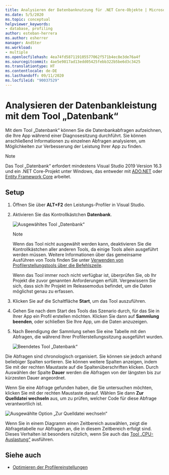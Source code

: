 ```yaml
---
title: Analysieren der Datenbanknutzung für .NET Core-Objekte | Microsoft-Dokumentation
ms.date: 5/5/2020
ms.topic: conceptual
helpviewer_keywords:
- database, profiling
author: esteban-herrera
ms.author: esherrer
manager: AndSter
ms.workload:
- multiple
ms.openlocfilehash: 4ea74fd587119105577062f571b4ec8e3de76a4f
ms.sourcegitcommit: 4ae5e9817ad13edd05425febb322b5be6d3c3425
ms.translationtype: HT
ms.contentlocale: de-DE
ms.lasthandoff: 09/11/2020
ms.locfileid: "90037529"
---
```

# <a name="analyze-database-performance-using-the-database-tool"></a>Analysieren der Datenbankleistung mit dem Tool „Datenbank“

Mit dem Tool „Datenbank“ können Sie die Datenbankabfragen aufzeichnen, die Ihre App während einer Diagnosesitzung durchführt. Sie können anschließend Informationen zu einzelnen Abfragen analysieren, um Möglichkeiten zur Verbesserung der Leistung Ihrer App zu finden.

> [!NOTE]
> Das Tool „Datenbank“ erfordert mindestens Visual Studio 2019 Version 16.3 und ein .NET Core-Projekt unter Windows, das entweder mit [ADO.NET]( https://docs.microsoft.com/dotnet/framework/data/adonet/ado-net-overview) oder [Entity Framework Core](/ef/core/) arbeitet.

## <a name="setup"></a>Setup

1. Öffnen Sie über **ALT+F2** den Leistungs-Profiler in Visual Studio.

1. Aktivieren Sie das Kontrollkästchen **Datenbank**.

   ![Ausgewähltes Tool „Datenbank“](./media/db-launch.png "Ausgewähltes Tool „Datenbank“")

   > [!NOTE]
   > Wenn das Tool nicht ausgewählt werden kann, deaktivieren Sie die Kontrollkästchen aller anderen Tools, da einige Tools allein ausgeführt werden müssen. Weitere Informationen über das gemeinsame Ausführen von Tools finden Sie unter [ Verwenden von Profilerstellungstools über die Befehlszeile](../profiling/using-the-profiling-tools-from-the-command-line.md).
   >
   > Wenn das Tool immer noch nicht verfügbar ist, überprüfen Sie, ob Ihr Projekt die zuvor genannten Anforderungen erfüllt. Vergewissern Sie sich, dass sich Ihr Projekt im Releasemodus befindet, um die Daten möglichst genau zu erfassen.

1. Klicken Sie auf die Schaltfläche **Start**, um das Tool auszuführen.

1. Gehen Sie nach dem Start des Tools das Szenario durch, für das Sie in Ihrer App ein Profil erstellen möchten. Klicken Sie dann auf **Sammlung beenden**, oder schließen Sie Ihre App, um die Daten anzuzeigen.

1. Nach Beendigung der Sammlung sehen Sie eine Tabelle mit den Abfragen, die während Ihrer Profilerstellungssitzung ausgeführt wurden.

   ![Beendetes Tool „Datenbank“](./media/db-after.png "Beendetes Tool „Datenbank“")

Die Abfragen sind chronologisch organisiert. Sie können sie jedoch anhand beliebiger Spalten sortieren. Sie können weitere Spalten anzeigen, indem Sie mit der rechten Maustaste auf die Spaltenüberschriften klicken. Durch Auswählen der Spalte **Dauer** werden die Abfragen von der längsten bis zur kürzesten Dauer angeordnet.

Wenn Sie eine Abfrage gefunden haben, die Sie untersuchen möchten, klicken Sie mit der rechten Maustaste darauf. Wählen Sie dann **Zur Quelldatei wechseln** aus, um zu prüfen, welcher Code für diese Abfrage verantwortlich ist.

![Ausgewählte Option „Zur Quelldatei wechseln“](./media/db-gotosource.png "Ausgewählte Option „Zur Quelldatei wechseln“")

Wenn Sie in einem Diagramm einen Zeitbereich auswählen, zeigt die Abfragetabelle nur Abfragen an, die in diesem Zeitbereich erfolgt sind. Dieses Verhalten ist besonders nützlich, wenn Sie auch das [Tool „CPU-Auslastung“](./cpu-usage.md?view=vs-2019) ausführen.

## <a name="see-also"></a>Siehe auch

- [Optimieren der Profilereinstellungen](../profiling/optimize-profiler-settings.md)